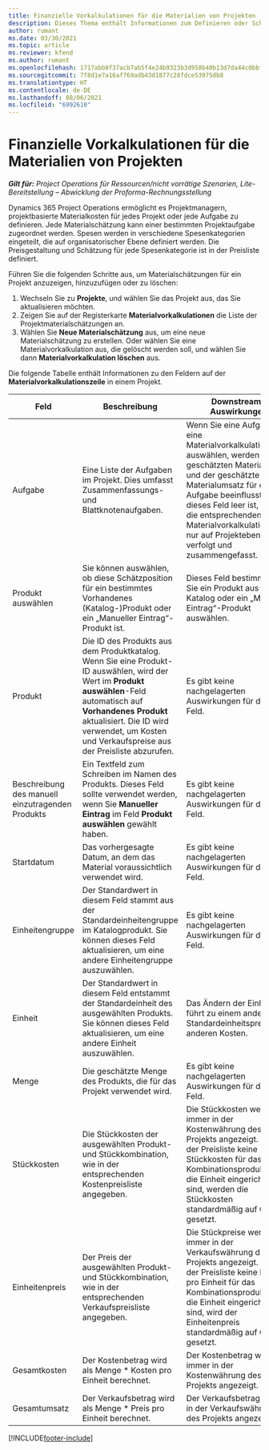 ```yaml
---
title: Finanzielle Vorkalkulationen für die Materialien von Projekten
description: Dieses Thema enthält Informationen zum Definieren oder Schätzen von projektbasierten Materialien.
author: rumant
ms.date: 03/30/2021
ms.topic: article
ms.reviewer: kfend
ms.author: rumant
ms.openlocfilehash: 1717abb8f37acb7ab5f4e24b9323b3d958b40b13d7da44c0bbfa88eea28b99ef
ms.sourcegitcommit: 7f8d1e7a16af769adb43d1877c28fdce53975db8
ms.translationtype: HT
ms.contentlocale: de-DE
ms.lasthandoff: 08/06/2021
ms.locfileid: "6992610"
---
```

# <a name="financial-estimates-for-materials-on-projects"></a>Finanzielle Vorkalkulationen für die Materialien von Projekten

_**Gilt für:** Project Operations für Ressourcen/nicht vorrätige Szenarien, Lite-Bereitstellung – Abwicklung der Proforma-Rechnungsstellung_

Dynamics 365 Project Operations ermöglicht es Projektmanagern, projektbasierte Materialkosten für jedes Projekt oder jede Aufgabe zu definieren. Jede Materialschätzung kann einer bestimmten Projektaufgabe zugeordnet werden. Spesen werden in verschiedene Spesenkategorien eingeteilt, die auf organisatorischer Ebene definiert werden. Die Preisgestaltung und Schätzung für jede Spesenkategorie ist in der Preisliste definiert. 

Führen Sie die folgenden Schritte aus, um Materialschätzungen für ein Projekt anzuzeigen, hinzuzufügen oder zu löschen:

1. Wechseln Sie zu **Projekte**, und wählen Sie das Projekt aus, das Sie aktualisieren möchten.
2. Zeigen Sie auf der Registerkarte **Materialvorkalkulationen** die Liste der Projektmaterialschätzungen an.
3. Wählen Sie **Neue Materialschätzung** aus, um eine neue Materialschätzung zu erstellen. Oder wählen Sie eine Materialvorkalkulation aus, die gelöscht werden soll, und wählen Sie dann **Materialvorkalkulation löschen** aus.

Die folgende Tabelle enthält Informationen zu den Feldern auf der **Materialvorkalkulationszeile** in einem Projekt. 

| **Feld** | **Beschreibung** | **Downstream-Auswirkungen** |
| --- | --- | --- |
| Aufgabe | Eine Liste der Aufgaben im Projekt. Dies umfasst Zusammenfassungs- und Blattknotenaufgaben. | Wenn Sie eine Aufgabe für eine Materialvorkalkulationszeile auswählen, werden die geschätzten Materialkosten und der geschätzte Materialumsatz für eine Aufgabe beeinflusst. Wenn dieses Feld leer ist, werden die entsprechenden Materialvorkalkulationen nur auf Projektebene verfolgt und zusammengefasst. |
| Produkt auswählen |  Sie können auswählen, ob diese Schätzposition für ein bestimmtes Vorhandenes (Katalog-)Produkt oder ein „Manueller Eintrag“-Produkt ist. | Dieses Feld bestimmt, ob Sie ein Produkt aus dem Katalog oder ein „Manueller Eintrag“-Produkt auswählen. |
| Produkt | Die ID des Produkts aus dem Produktkatalog. Wenn Sie eine Produkt-ID auswählen, wird der Wert im  **Produkt auswählen**-Feld automatisch auf **Vorhandenes Produkt** aktualisiert. Die ID wird verwendet, um Kosten und Verkaufspreise aus der Preisliste abzurufen. | Es gibt keine nachgelagerten Auswirkungen für dieses Feld. |
| Beschreibung des manuell einzutragenden Produkts | Ein Textfeld zum Schreiben im Namen des Produkts. Dieses Feld sollte verwendet werden, wenn Sie **Manueller Eintrag** im Feld **Produkt auswählen** gewählt haben.| Es gibt keine nachgelagerten Auswirkungen für dieses Feld. |
| Startdatum | Das vorhergesagte Datum, an dem das Material voraussichtlich verwendet wird. | Es gibt keine nachgelagerten Auswirkungen für dieses Feld. |
| Einheitengruppe | Der Standardwert in diesem Feld stammt aus der Standardeinheitengruppe im Katalogprodukt. Sie können dieses Feld aktualisieren, um eine andere Einheitengruppe auszuwählen. | Es gibt keine nachgelagerten Auswirkungen für dieses Feld. |
| Einheit | Der Standardwert in diesem Feld entstammt der Standardeinheit des ausgewählten Produkts. Sie können dieses Feld aktualisieren, um eine andere Einheit auszuwählen. | Das Ändern der Einheit führt zu einem anderen Standardeinheitspreis und anderen Kosten. |
| Menge | Die geschätzte Menge des Produkts, die für das Projekt verwendet wird. | Es gibt keine nachgelagerten Auswirkungen für dieses Feld. |
| Stückkosten | Die Stückkosten der ausgewählten Produkt- und Stückkombination, wie in der entsprechenden Kostenpreisliste angegeben. | Die Stückkosten werden immer in der Kostenwährung des Projekts angezeigt. Wenn in der Preisliste keine Stückkosten für das Kombinationsprodukt und die Einheit eingerichtet sind, werden die Stückkosten standardmäßig auf 0,00 gesetzt. |
| Einheitenpreis | Der Preis der ausgewählten Produkt- und Stückkombination, wie in der entsprechenden Verkaufspreisliste angegeben. | Die Stückpreise werden immer in der Verkaufswährung des Projekts angezeigt. Wenn in der Preisliste keine Preis pro Einheit für das Kombinationsprodukt und die Einheit eingerichtet sind, wird der Einheitenpreis standardmäßig auf 0,00 gesetzt.|
| Gesamtkosten | Der Kostenbetrag wird als Menge \* Kosten pro Einheit berechnet.| Der Kostenbetrag wird immer in der Kostenwährung des Projekts angezeigt. |
| Gesamtumsatz | Der Verkaufsbetrag wird als Menge \* Preis pro Einheit berechnet. | Der Verkaufsbetrag immer in der Verkaufswährung des Projekts angezeigt. |


[!INCLUDE[footer-include](../includes/footer-banner.md)]
